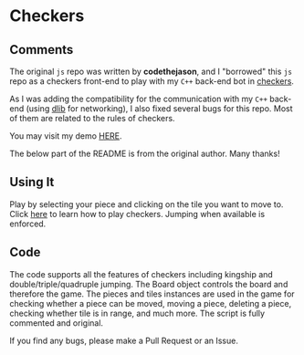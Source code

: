 # Checkers


## Comments 
The original `js` repo was written by **codethejason**, and I "borrowed" this `js` 
repo as a checkers front-end to play with my `C++` back-end bot in 
[checkers](https://github.com/society765/bot-build/tree/master/checkers-cpp/). 

As I was adding the compatibility for the communication with my `C++` back-end 
(using [dlib](https://github.com/davisking/dlib) for networking), 
I also fixed several bugs for this repo. Most of them are related to the rules of checkers. 

You may visit my demo [HERE](https://society765.github.io/checkers-visualize/). 

The below part of the README is from the original author. Many thanks! 

## Using It
Play by selecting your piece and clicking on the tile you want to move to. Click [here](http://www.itsyourturn.com/t_helptopic2030.html) to learn how to play checkers. Jumping when available is enforced.

## Code
The code supports all the features of checkers including kingship and double/triple/quadruple jumping. The Board object controls the board and therefore the game. The pieces and tiles instances are used in the game for checking whether a piece can be moved, moving a piece, deleting a piece, checking whether tile is in range, and much more. The script is fully commented and original.

If you find any bugs, please make a Pull Request or an Issue.
